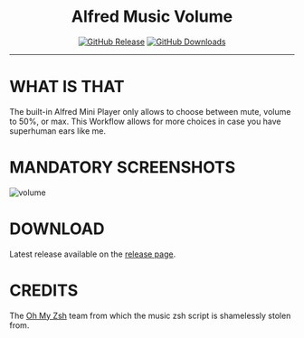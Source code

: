 <h1 align="center">Alfred Music Volume</h1>

<p align="center">
<a href="https://github.com/godbout/alfred-music-volume/releases/latest"><img src="https://img.shields.io/github/release/godbout/alfred-music-volume.svg?style=flat" alt="GitHub Release"></a>
<a href="https://github.com/godbout/alfred-music-volume/releases"><img src="https://img.shields.io/github/downloads/godbout/alfred-music-volume/total.svg?style=flat" alt="GitHub Downloads"></a>
</p>

---

# WHAT IS THAT

The built-in Alfred Mini Player only allows to choose between mute, volume to 50%, or max. This Workflow allows for more choices in case you have superhuman ears like me.

# MANDATORY SCREENSHOTS

![volume](https://raw.githubusercontent.com/godbout/alfred-music-volume/master/resources/screenshots/volume.gif "volume")

# DOWNLOAD

Latest release available on the [release page](https://github.com/godbout/alfred-music-volume/releases).

# CREDITS

The [Oh My Zsh](https://github.com/ohmyzsh/ohmyzsh) team from which the music zsh script is shamelessly stolen from.
